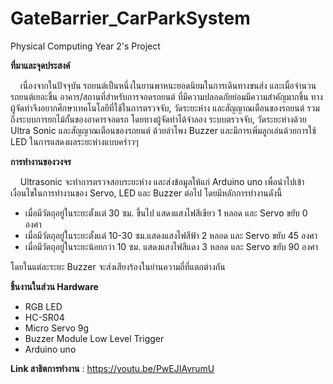# GateBarrier_CarParkSystem
Physical Computing Year 2's Project



**ที่มาและจุดประสงค์**

&nbsp;&nbsp;&nbsp;&nbsp;เนื่องจากในปัจจุบัน รถยนต์เป็นหนึ่งในยานพาหนะยอดนิยมในการเดินทางขนส่ง และเมื่อจำนวนรถยนต์เยอะขึ้น อาคาร/สถานที่สำหรับการจอดรถยนต์
ที่มีความปลอดภัยย่อมมีความสำคัญมากขึ้น ทางผู้จัดทำจึงอยากศึกษาเทคโนโลยีที่ใช้ในการตรวจจับ, วัดระยะห่าง และสัญญาณเตือนของรถยนต์
รวมถึงระบบการยกไม้กั้นของอาคารจอดรถ โดยทางผู้จัดทำได้จำลอง ระบบตรวจจับ, วัดระยะห่างด้วย Ultra Sonic และสัญญาณเตือนของรถยนต์
ด้วยลำโพง Buzzer และมีการเพิ่มลูกเล่นด้วยการใช้ LED ในการแสดงผลระยะห่างแบบคร่าวๆ


**การทำงานของวงจร**

&nbsp;&nbsp;&nbsp;&nbsp;Ultrasonic จะทำการตรวจสอบระยะห่าง และส่งข้อมูลให้แก่ Arduino uno เพื่อนำไปเข้าเงื่อนไขในการทำงานของ Servo, LED และ Buzzer ต่อไป
โดยมีหลักการทำงานดังนี้

- เมื่อมีวัตถุอยู่ในระยะตั้งแต่ 30 ซม. ขึ้นไป แสดงแสงไฟสีเขียว 1 หลอด และ Servo ขยับ 0 องศา
- เมื่อมีวัตถุอยู่ในระยะตั้งแต่ 10-30 ซม.แสดงแสงไฟสีฟ้า 2 หลอด และ Servo ขยับ 45 องศา
- เมื่อมีวัตถุอยู่ในระยะน้อยกว่า 10 ซม. แสดงแสงไฟสีแดง 3 หลอด และ Servo ขยับ 90 องศา
	
โดยในแต่ละระยะ Buzzer จะส่งเสียงร้องในย่านความถี่ที่แตกต่างกัน


**ชิ้นงานในส่วน Hardware**
	
- RGB LED
- HC-SR04
- Micro Servo 9g
- Buzzer Module Low Level Trigger
- Arduino uno

**Link สาธิตการทำงาน** : https://youtu.be/PwEJIAvrumU
